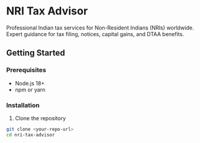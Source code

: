 # NRI Tax Advisor

Professional Indian tax services for Non-Resident Indians (NRIs) worldwide. Expert guidance for tax filing, notices, capital gains, and DTAA benefits.

## Getting Started

### Prerequisites
- Node.js 18+ 
- npm or yarn

### Installation
1. Clone the repository
```bash
git clone <your-repo-url>
cd nri-tax-advisor
